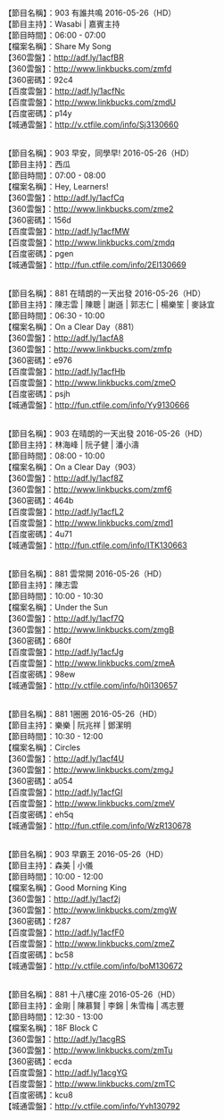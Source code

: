 <br>【節目名稱】：903 有誰共鳴 2016-05-26（HD） 
<br>【節目主持】：Wasabi | 嘉賓主持
<br>【節目時間】：06:00 - 07:00 
<br>【檔案名稱】：Share My Song
<br>【360雲盤】：http://adf.ly/1acfBR
<br>【360雲盤】：http://www.linkbucks.com/zmfd
<br>【360密碼】：92c4
<br>【百度雲盤】：http://adf.ly/1acfNc
<br>【百度雲盤】：http://www.linkbucks.com/zmdU
<br>【百度密碼】：p14y
<br>【城通雲盤】：http://v.ctfile.com/info/Sj3130660

<br>【節目名稱】：903 早安，同學早! 2016-05-26（HD）
<br>【節目主持】：西瓜
<br>【節目時間】：07:00 - 08:00
<br>【檔案名稱】：Hey, Learners!
<br>【360雲盤】：http://adf.ly/1acfCq
<br>【360雲盤】：http://www.linkbucks.com/zme2
<br>【360密碼】：156d
<br>【百度雲盤】：http://adf.ly/1acfMW
<br>【百度雲盤】：http://www.linkbucks.com/zmdq
<br>【百度密碼】：pgen
<br>【城通雲盤】：http://fun.ctfile.com/info/2El130669

<br>【節目名稱】：881 在晴朗的一天出發 2016-05-26（HD）
<br>【節目主持】：陳志雲 | 陳聰 | 謝遜 | 郭志仁 | 楊樂笙 | 麥詠宜
<br>【節目時間】：06:30 - 10:00
<br>【檔案名稱】：On a Clear Day（881）
<br>【360雲盤】：http://adf.ly/1acfA8
<br>【360雲盤】：http://www.linkbucks.com/zmfp
<br>【360密碼】：e976
<br>【百度雲盤】：http://adf.ly/1acfHb
<br>【百度雲盤】：http://www.linkbucks.com/zmeO
<br>【百度密碼】：psjh
<br>【城通雲盤】：http://fun.ctfile.com/info/Yy9130666

<br>【節目名稱】：903 在晴朗的一天出發 2016-05-26（HD）
<br>【節目主持】：林海峰 | 阮子健 | 潘小濤
<br>【節目時間】：08:00 - 10:00
<br>【檔案名稱】：On a Clear Day（903）
<br>【360雲盤】：http://adf.ly/1acf8Z
<br>【360雲盤】：http://www.linkbucks.com/zmf6
<br>【360密碼】：464b
<br>【百度雲盤】：http://adf.ly/1acfL2
<br>【百度雲盤】：http://www.linkbucks.com/zmd1
<br>【百度密碼】：4u71
<br>【城通雲盤】：http://fun.ctfile.com/info/ITK130663

<br>【節目名稱】：881 雲常開 2016-05-26（HD）
<br>【節目主持】：陳志雲
<br>【節目時間】：10:00 - 10:30
<br>【檔案名稱】：Under the Sun
<br>【360雲盤】：http://adf.ly/1acf7Q
<br>【360雲盤】：http://www.linkbucks.com/zmgB
<br>【360密碼】：680f
<br>【百度雲盤】：http://adf.ly/1acfJg
<br>【百度雲盤】：http://www.linkbucks.com/zmeA
<br>【百度密碼】：98ew
<br>【城通雲盤】：http://v.ctfile.com/info/h0i130657

<br>【節目名稱】：881 1圈圈 2016-05-26（HD）
<br>【節目主持】：樂樂 | 阮兆祥 | 鄧潔明
<br>【節目時間】：10:30 - 12:00
<br>【檔案名稱】：Circles
<br>【360雲盤】：http://adf.ly/1acf4U
<br>【360雲盤】：http://www.linkbucks.com/zmgJ
<br>【360密碼】：a054
<br>【百度雲盤】：http://adf.ly/1acfGI
<br>【百度雲盤】：http://www.linkbucks.com/zmeV
<br>【百度密碼】：eh5q
<br>【城通雲盤】：http://fun.ctfile.com/info/WzR130678

<br>【節目名稱】：903 早霸王 2016-05-26（HD）
<br>【節目主持】：森美 | 小儀
<br>【節目時間】：10:00 - 12:00
<br>【檔案名稱】：Good Morning King
<br>【360雲盤】：http://adf.ly/1acf2j
<br>【360雲盤】：http://www.linkbucks.com/zmgW
<br>【360密碼】：f287
<br>【百度雲盤】：http://adf.ly/1acfF0
<br>【百度雲盤】：http://www.linkbucks.com/zmeZ
<br>【百度密碼】：bc58
<br>【城通雲盤】：http://v.ctfile.com/info/boM130672

<br>【節目名稱】：881 十八樓C座 2016-05-26（HD）
<br>【節目主持】：金剛 | 陳慕賢 | 李錦 | 朱雪梅 | 馮志豐
<br>【節目時間】：12:30 - 13:00
<br>【檔案名稱】：18F Block C
<br>【360雲盤】：http://adf.ly/1acgRS
<br>【360雲盤】：http://www.linkbucks.com/zmTu
<br>【360密碼】：ecda
<br>【百度雲盤】：http://adf.ly/1acgYG
<br>【百度雲盤】：http://www.linkbucks.com/zmTC
<br>【百度密碼】：kcu8
<br>【城通雲盤】：http://v.ctfile.com/info/Yvh130792
